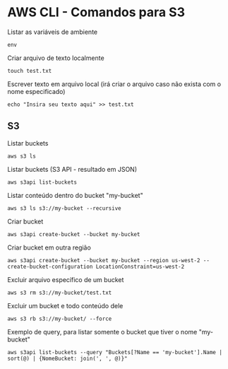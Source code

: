 # AWS CLI - Comandos para S3

Listar as variáveis de ambiente
```
env
```

Criar arquivo de texto localmente
```
touch test.txt
```

Escrever texto em arquivo local (irá criar o arquivo caso não exista com o nome especificado)
```
echo "Insira seu texto aqui" >> test.txt
```


## S3
Listar buckets
```
aws s3 ls
```

Listar buckets (S3 API - resultado em JSON)
```
aws s3api list-buckets
```

Listar conteúdo dentro do bucket "my-bucket"
```
aws s3 ls s3://my-bucket --recursive
```

Criar bucket
```
aws s3api create-bucket --bucket my-bucket
```

Criar bucket em outra região
```
aws s3api create-bucket --bucket my-bucket --region us-west-2 --create-bucket-configuration LocationConstraint=us-west-2
```

Excluir arquivo específico de um bucket
```
aws s3 rm s3://my-bucket/test.txt
```

Excluir um bucket e todo conteúdo dele
```
aws s3 rb s3://my-bucket/ --force
```

Exemplo de query, para listar somente o bucket que tiver o nome "my-bucket"

```
aws s3api list-buckets --query "Buckets[?Name == 'my-bucket'].Name | sort(@) | {NomeBucket: join(', ', @)}"
```

